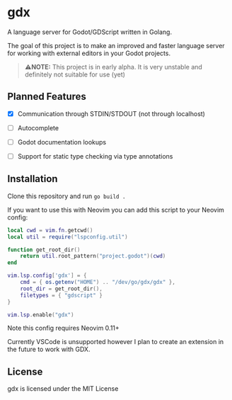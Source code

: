 # gdx

A language server for Godot/GDScript written in Golang.

The goal of this project is to make an improved and faster language server for working with external editors in your Godot projects.

> **⚠️NOTE:** This project is in early alpha. It is very unstable and definitely not suitable for use (yet)

## Planned Features

- [x] Communication through STDIN/STDOUT (not through localhost)

- [ ] Autocomplete

- [ ] Godot documentation lookups

- [ ] Support for static type checking via type annotations

## Installation

Clone this repository and run `go build .`

If you want to use this with Neovim you can add this script to your Neovim config:
```lua
local cwd = vim.fn.getcwd()
local util = require("lspconfig.util")

function get_root_dir()
    return util.root_pattern("project.godot")(cwd)
end

vim.lsp.config['gdx'] = {
    cmd = { os.getenv("HOME") .. "/dev/go/gdx/gdx" },
    root_dir = get_root_dir(),
    filetypes = { "gdscript" }
}

vim.lsp.enable("gdx")
```
Note this config requires Neovim 0.11+

Currently VSCode is unsupported however I plan to create an extension in the future to work with GDX.

## License

gdx is licensed under the MIT License
